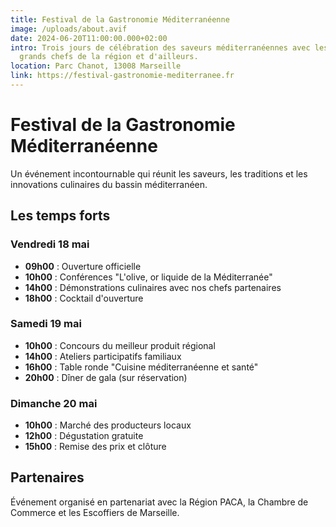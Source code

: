 ```yaml
---
title: Festival de la Gastronomie Méditerranéenne
image: /uploads/about.avif
date: 2024-06-20T11:00:00.000+02:00
intro: Trois jours de célébration des saveurs méditerranéennes avec les plus
  grands chefs de la région et d'ailleurs.
location: Parc Chanot, 13008 Marseille
link: https://festival-gastronomie-mediterranee.fr
---
```


# Festival de la Gastronomie Méditerranéenne

Un événement incontournable qui réunit les saveurs, les traditions et les innovations culinaires du bassin méditerranéen.

## Les temps forts

### Vendredi 18 mai

- **09h00** : Ouverture officielle
- **10h00** : Conférences "L'olive, or liquide de la Méditerranée"
- **14h00** : Démonstrations culinaires avec nos chefs partenaires
- **18h00** : Cocktail d'ouverture

### Samedi 19 mai

- **10h00** : Concours du meilleur produit régional
- **14h00** : Ateliers participatifs familiaux
- **16h00** : Table ronde "Cuisine méditerranéenne et santé"
- **20h00** : Dîner de gala (sur réservation)

### Dimanche 20 mai

- **10h00** : Marché des producteurs locaux
- **12h00** : Dégustation gratuite
- **15h00** : Remise des prix et clôture

## Partenaires

Événement organisé en partenariat avec la Région PACA, la Chambre de Commerce et les Escoffiers de Marseille.
